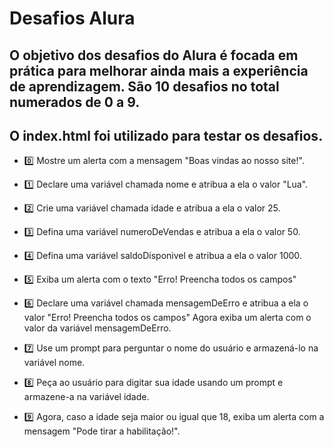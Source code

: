 # Desafios Alura

## O objetivo dos desafios do Alura é focada em prática para melhorar ainda mais a experiência de aprendizagem. São 10 desafios no total numerados de 0 a 9. 

## O index.html foi utilizado para testar os desafios.

- 0️⃣ Mostre um alerta com a mensagem "Boas vindas ao nosso site!".

- 1️⃣ Declare uma variável chamada nome e atribua a ela o valor "Lua".

- 2️⃣ Crie uma variável chamada idade e atribua a ela o valor 25.

- 3️⃣ Defina uma variável numeroDeVendas e atribua a ela o valor 50.

- 4️⃣ Defina uma variável saldoDisponivel e atribua a ela o valor 1000.

- 5️⃣ Exiba um alerta com o texto "Erro! Preencha todos os campos"

- 6️⃣ Declare uma variável chamada mensagemDeErro e atribua a ela o valor "Erro! Preencha todos os campos" Agora exiba um alerta com o valor da variável mensagemDeErro.

- 7️⃣ Use um prompt para perguntar o nome do usuário e armazená-lo na variável nome.

- 8️⃣ Peça ao usuário para digitar sua idade usando um prompt e armazene-a na variável idade.

- 9️⃣ Agora, caso a idade seja maior ou igual que 18, exiba um alerta com a mensagem "Pode tirar a habilitação!".
